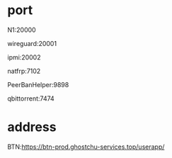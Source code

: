 # port

N1:20000

wireguard:20001

ipmi:20002

natfrp:7102

PeerBanHelper:9898

qbittorrent:7474

# address

BTN:https://btn-prod.ghostchu-services.top/userapp/
